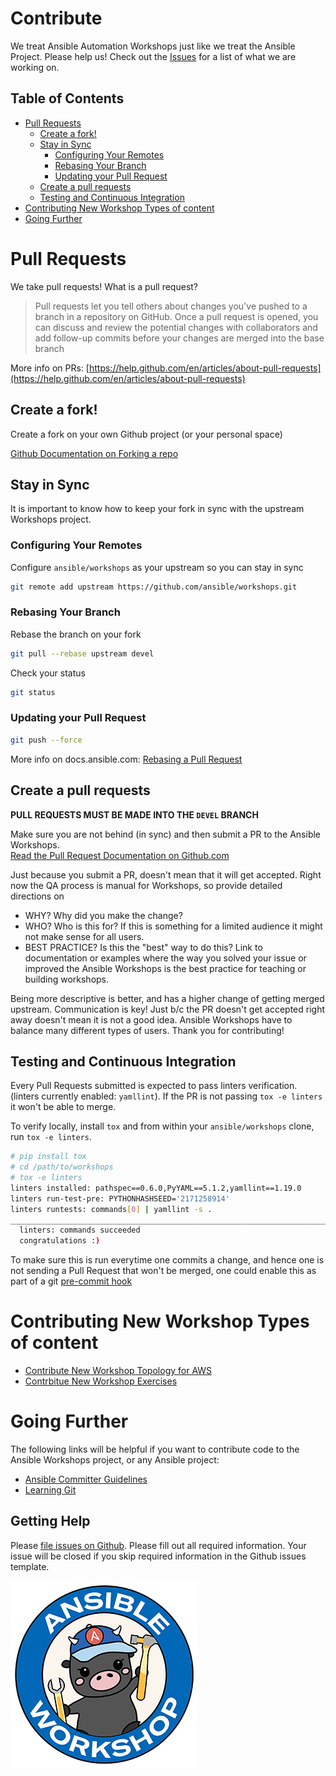 # Contribute

We treat Ansible Automation Workshops just like we treat the Ansible Project.  Please help us!  Check out the [Issues](https://github.com/ansible/workshops/issues) for a list of what we are working on.

## Table of Contents

* [Pull Requests ](#pull-requests)
   * [Create a fork!](#create-a-fork)
   * [Stay in Sync](#stay-in-sync)
      * [Configuring Your Remotes](#configuring-your-remotes)
      * [Rebasing Your Branch](#rebasing-your-branch)
      * [Updating your Pull Request](#updating-your-pull-request)
   * [Create a pull requests](#create-a-pull-requests)
   * [Testing and Continuous Integration](#testing-and-continuous-integration)
* [Contributing New Workshop Types of content](#contributing-new-workshop-types-of-content)
* [Going Further](#going-further)

# Pull Requests

We take pull requests!  What is a pull request?

>Pull requests let you tell others about changes you've pushed to a branch in a repository on GitHub. Once a pull request is opened, you can discuss and review the potential changes with collaborators and add follow-up commits before your changes are merged into the base branch

More info on PRs: [https://help.github.com/en/articles/about-pull-requests](https://help.github.com/en/articles/about-pull-requests)

## Create a fork!

Create a fork on your own Github project (or your personal space)

[Github Documentation on Forking a repo](https://help.github.com/articles/fork-a-repo/)

## Stay in Sync

It is important to know how to keep your fork in sync with the upstream Workshops project.

### Configuring Your Remotes

Configure `ansible/workshops` as your upstream so you can stay in sync

```bash
git remote add upstream https://github.com/ansible/workshops.git
```

### Rebasing Your Branch

Rebase the branch on your fork

```bash
git pull --rebase upstream devel
```

Check your status

```bash
git status
```

### Updating your Pull Request

```bash
git push --force
```

More info on docs.ansible.com: [Rebasing a Pull Request](http://docs.ansible.com/ansible/latest/dev_guide/developing_rebasing.html)

## Create a pull requests

**PULL REQUESTS MUST BE MADE INTO THE `DEVEL` BRANCH**

Make sure you are not behind (in sync) and then submit a PR to the Ansible Workshops.  
[Read the Pull Request Documentation on Github.com](https://help.github.com/articles/creating-a-pull-request/)

Just because you submit a PR, doesn't mean that it will get accepted.  Right now the QA process is manual for Workshops, so provide detailed directions on

 - WHY? Why did you make the change?
 - WHO? Who is this for?  If this is something for a limited audience it might not make sense for all users.
 - BEST PRACTICE?  Is this the "best" way to do this?  Link to documentation or examples where the way you solved your issue or improved the Ansible Workshops is the best practice for teaching or building workshops.

Being more descriptive is better, and has a higher change of getting merged upstream.  Communication is key!  Just b/c the PR doesn't get accepted right away doesn't mean it is not a good idea. Ansible Workshops have to balance many different types of users.  Thank you for contributing!

## Testing and Continuous Integration

Every Pull Requests submitted is expected to pass linters verification. (linters currently enabled: `yamllint`).
If the PR is not passing `tox -e linters` it won't be able to merge.

To verify locally, install `tox` and from within your `ansible/workshops` clone, run `tox -e linters`.

```bash
# pip install tox
# cd /path/to/workshops
# tox -e linters
linters installed: pathspec==0.6.0,PyYAML==5.1.2,yamllint==1.19.0
linters run-test-pre: PYTHONHASHSEED='2171258914'
linters runtests: commands[0] | yamllint -s .
___________________________________________________________________________________________ summary ___________________________________________________________________________________________
  linters: commands succeeded
  congratulations :)
```

To make sure this is run everytime one commits a change, and hence one is not sending a Pull Request that won't be merged, one could enable this as part of a git [pre-commit hook](https://git-scm.com/book/en/v2/Customizing-Git-Git-Hooks)

# Contributing New Workshop Types of content

- [Contribute New Workshop Topology for AWS](contribute-aws.md)
- [Contrbitue New Workshop Exercises](exercises.md)

# Going Further

The following links will be helpful if you want to contribute code to the Ansible Workshops project, or any Ansible project:
- [Ansible Committer Guidelines](http://docs.ansible.com/ansible/latest/committer_guidelines.html)
- [Learning Git](https://git-scm.com/book/en/v2)

## Getting Help

Please [file issues on Github](https://github.com/ansible/workshops/issues).  Please fill out all required information.  Your issue will be closed if you skip required information in the Github issues template.

![Ansible-Workshop-Logo.png](../images/Ansible-Workshop-Logo.png)
